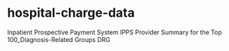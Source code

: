# hospital-charge-data
Inpatient Prospective Payment System IPPS Provider Summary for the Top 100_Diagnosis-Related Groups DRG
